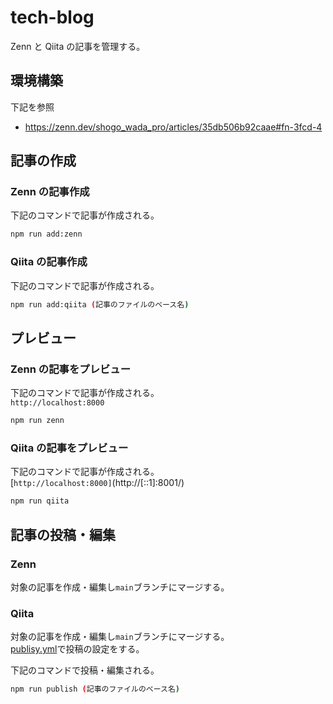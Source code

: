 # tech-blog
Zenn と Qiita の記事を管理する。

## 環境構築
下記を参照
- https://zenn.dev/shogo_wada_pro/articles/35db506b92caae#fn-3fcd-4

## 記事の作成

### Zenn の記事作成
下記のコマンドで記事が作成される。

```sh
npm run add:zenn
```

### Qiita の記事作成
下記のコマンドで記事が作成される。

```sh
npm run add:qiita (記事のファイルのベース名)
```

## プレビュー

### Zenn の記事をプレビュー
下記のコマンドで記事が作成される。  
`http://localhost:8000`

```sh
npm run zenn
```

### Qiita の記事をプレビュー
下記のコマンドで記事が作成される。  
[`http://localhost:8000]`(http://[::1]:8001/)

```sh
npm run qiita
```

## 記事の投稿・編集
### Zenn
対象の記事を作成・編集し`main`ブランチにマージする。

### Qiita
対象の記事を作成・編集し`main`ブランチにマージする。  
[publisy.yml](.github/workflows/publish.yml)で投稿の設定をする。

下記のコマンドで投稿・編集される。
```sh
npm run publish (記事のファイルのベース名)
```

